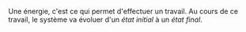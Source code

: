 Une énergie, c'est ce qui permet d'effectuer un travail. Au cours de ce travail, le système va évoluer d'un *état initial* à un *état final*.
